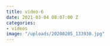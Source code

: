 ```yaml
---
title: video-6
date: 2021-03-04 08:07:00 Z
categories:
- videos
image: "/uploads/20200205_133930.jpg"
---
```


